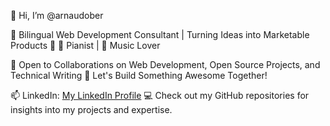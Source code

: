 👋 Hi, I’m @arnaudober

🚀 Bilingual Web Development Consultant | Turning Ideas into Marketable Products 🌟
🎹 Pianist | 🎵 Music Lover

💼 Open to Collaborations on Web Development, Open Source Projects, and Technical Writing
🤝 Let's Build Something Awesome Together!

📫 LinkedIn: [My LinkedIn Profile](https://www.linkedin.com/in/arnaudober)
💻 Check out my GitHub repositories for insights into my projects and expertise.
